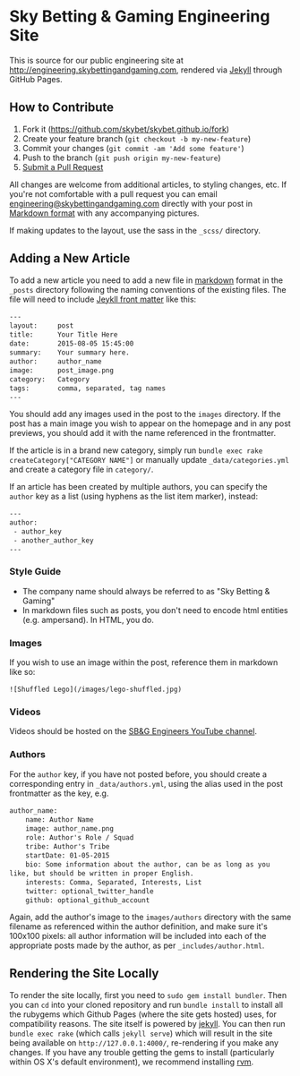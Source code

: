 Sky Betting & Gaming Engineering Site
=====================================

This is source for our public engineering site at http://engineering.skybettingandgaming.com, rendered via [Jekyll](https://jekyllrb.com/docs/home/) through GitHub Pages.

## How to Contribute

1. Fork it (https://github.com/skybet/skybet.github.io/fork)
2. Create your feature branch (`git checkout -b my-new-feature`)
3. Commit your changes (`git commit -am 'Add some feature'`)
4. Push to the branch (`git push origin my-new-feature`)
5. [Submit a Pull Request](https://help.github.com/articles/using-pull-requests/)

All changes are welcome from additional articles, to styling changes, etc. If you're not comfortable with a pull request you can email <engineering@skybettingandgaming.com> directly with your post in [Markdown format](https://help.github.com/articles/getting-started-with-writing-and-formatting-on-github/) with any accompanying pictures.

If making updates to the layout, use the sass in the `_scss/` directory.

## Adding a New Article

To add a new article you need to add a new file in [markdown](https://guides.github.com/features/mastering-markdown/) format in the `_posts` directory following the naming conventions of the existing files. The file will need to include [Jeykll front matter](http://jekyllrb.com/docs/frontmatter/) like this:

    ---
    layout:     post
    title:      Your Title Here
    date:       2015-08-05 15:45:00
    summary:    Your summary here.
    author:     author_name
    image:      post_image.png
    category:   Category
    tags:       comma, separated, tag names
    ---

You should add any images used in the post to the `images` directory.  If the post has a main image you wish to appear on the homepage and in any post previews, you should add it with the name referenced in the frontmatter.

If the article is in a brand new category, simply run `bundle exec rake createCategory["CATEGORY NAME"]` or manually update `_data/categories.yml` and create a category file in `category/`.

If an article has been created by multiple authors, you can specify the `author` key as a list (using hyphens as the list item marker), instead:

    ---
    author:
     - author_key
     - another_author_key
    ---
    
### Style Guide

* The company name should always be referred to as "Sky Betting & Gaming"
* In markdown files such as posts, you don't need to encode html entities (e.g. ampersand). In HTML, you do.

### Images

If you wish to use an image within the post, reference them in markdown like so:

    ![Shuffled Lego](/images/lego-shuffled.jpg)

### Videos

Videos should be hosted on the [SB&G Engineers YouTube channel](https://www.youtube.com/channel/UCKhLYGIGTBiD-9zyGkDwfDA).

### Authors

For the `author` key, if you have not posted before, you should create a corresponding entry in `_data/authors.yml`, using the alias used in the post frontmatter as the key, e.g.

    author_name:
        name: Author Name
        image: author_name.png
        role: Author's Role / Squad
        tribe: Author's Tribe
        startDate: 01-05-2015
        bio: Some information about the author, can be as long as you like, but should be written in proper English.
        interests: Comma, Separated, Interests, List
        twitter: optional_twitter_handle
        github: optional_github_account

Again, add the author's image to the `images/authors` directory with the same filename as referenced within the author definition, and make sure it's 100x100 pixels: all author information will be included into each of the appropriate posts made by the author, as per `_includes/author.html`.

## Rendering the Site Locally

To render the site locally, first you need to `sudo gem install bundler`. Then you can `cd` into your cloned repository and run `bundle install` to install all the rubygems which Github Pages (where the site gets hosted) uses, for compatibility reasons.  The site itself is powered by [jekyll](https://jekyllrb.com).  You can then run `bundle exec rake` (which calls `jekyll serve`) which will result in the site being available on `http://127.0.0.1:4000/`, re-rendering if you make any changes.  If you have any trouble getting the gems to install (particularly within OS X's default environment), we recommend installing [rvm](https://rvm.io).

